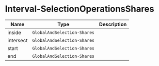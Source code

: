 
# Interval-SelectionOperationsShares

Name        |Type      | Description
------------|----------|------------
inside | `GlobalAndSelection-Shares` | 
intersect | `GlobalAndSelection-Shares` | 
start | `GlobalAndSelection-Shares` | 
end | `GlobalAndSelection-Shares` | 


